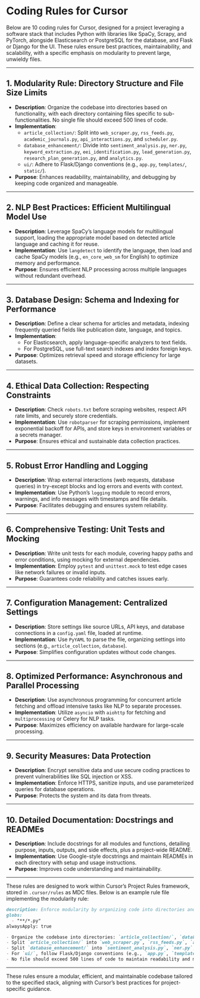 # Coding Rules for Cursor

Below are 10 coding rules for Cursor, designed for a project leveraging a software stack that includes Python with libraries like SpaCy, Scrapy, and PyTorch, alongside Elasticsearch or PostgreSQL for the database, and Flask or Django for the UI. These rules ensure best practices, maintainability, and scalability, with a specific emphasis on modularity to prevent large, unwieldy files.

---

## 1. **Modularity Rule: Directory Structure and File Size Limits**
- **Description**: Organize the codebase into directories based on functionality, with each directory containing files specific to sub-functionalities. No single file should exceed 500 lines of code.
- **Implementation**:
  - `article_collection/`: Split into `web_scraper.py`, `rss_feeds.py`, `academic_journals.py`, `api_interactions.py`, and `scheduler.py`.
  - `database_enhancement/`: Divide into `sentiment_analysis.py`, `ner.py`, `keyword_extraction.py`, `eei_identification.py`, `lead_generation.py`, `research_plan_generation.py`, and `analytics.py`.
  - `ui/`: Adhere to Flask/Django conventions (e.g., `app.py`, `templates/`, `static/`).
- **Purpose**: Enhances readability, maintainability, and debugging by keeping code organized and manageable.

---

## 2. **NLP Best Practices: Efficient Multilingual Model Use**
- **Description**: Leverage SpaCy’s language models for multilingual support, loading the appropriate model based on detected article language and caching it for reuse.
- **Implementation**: Use `langdetect` to identify the language, then load and cache SpaCy models (e.g., `en_core_web_sm` for English) to optimize memory and performance.
- **Purpose**: Ensures efficient NLP processing across multiple languages without redundant overhead.

---

## 3. **Database Design: Schema and Indexing for Performance**
- **Description**: Define a clear schema for articles and metadata, indexing frequently queried fields like publication date, language, and topics.
- **Implementation**:
  - For Elasticsearch, apply language-specific analyzers to text fields.
  - For PostgreSQL, use full-text search indexes and index foreign keys.
- **Purpose**: Optimizes retrieval speed and storage efficiency for large datasets.

---

## 4. **Ethical Data Collection: Respecting Constraints**
- **Description**: Check `robots.txt` before scraping websites, respect API rate limits, and securely store credentials.
- **Implementation**: Use `robotparser` for scraping permissions, implement exponential backoff for APIs, and store keys in environment variables or a secrets manager.
- **Purpose**: Ensures ethical and sustainable data collection practices.

---

## 5. **Robust Error Handling and Logging**
- **Description**: Wrap external interactions (web requests, database queries) in try-except blocks and log errors and events with context.
- **Implementation**: Use Python’s `logging` module to record errors, warnings, and info messages with timestamps and file details.
- **Purpose**: Facilitates debugging and ensures system reliability.

---

## 6. **Comprehensive Testing: Unit Tests and Mocking**
- **Description**: Write unit tests for each module, covering happy paths and error conditions, using mocking for external dependencies.
- **Implementation**: Employ `pytest` and `unittest.mock` to test edge cases like network failures or invalid inputs.
- **Purpose**: Guarantees code reliability and catches issues early.

---

## 7. **Configuration Management: Centralized Settings**
- **Description**: Store settings like source URLs, API keys, and database connections in a `config.yaml` file, loaded at runtime.
- **Implementation**: Use `PyYAML` to parse the file, organizing settings into sections (e.g., `article_collection`, `database`).
- **Purpose**: Simplifies configuration updates without code changes.

---

## 8. **Optimized Performance: Asynchronous and Parallel Processing**
- **Description**: Use asynchronous programming for concurrent article fetching and offload intensive tasks like NLP to separate processes.
- **Implementation**: Utilize `asyncio` with `aiohttp` for fetching and `multiprocessing` or Celery for NLP tasks.
- **Purpose**: Maximizes efficiency on available hardware for large-scale processing.

---

## 9. **Security Measures: Data Protection**
- **Description**: Encrypt sensitive data and use secure coding practices to prevent vulnerabilities like SQL injection or XSS.
- **Implementation**: Enforce HTTPS, sanitize inputs, and use parameterized queries for database operations.
- **Purpose**: Protects the system and its data from threats.

---

## 10. **Detailed Documentation: Docstrings and READMEs**
- **Description**: Include docstrings for all modules and functions, detailing purpose, inputs, outputs, and side effects, plus a project-wide README.
- **Implementation**: Use Google-style docstrings and maintain READMEs in each directory with setup and usage instructions.
- **Purpose**: Improves code understanding and maintainability.

---

These rules are designed to work within Cursor’s Project Rules framework, stored in `.cursor/rules` as MDC files. Below is an example rule file implementing the modularity rule:

```markdown
description: Enforce modularity by organizing code into directories and limiting file size
globs:
  - "**/*.py"
alwaysApply: true

- Organize the codebase into directories: `article_collection/`, `database_enhancement/`, `ui/`.
- Split `article_collection/` into `web_scraper.py`, `rss_feeds.py`, `academic_journals.py`, `api_interactions.py`, `scheduler.py`.
- Split `database_enhancement/` into `sentiment_analysis.py`, `ner.py`, `keyword_extraction.py`, `eei_identification.py`, `lead_generation.py`, `research_plan_generation.py`, `analytics.py`.
- For `ui/`, follow Flask/Django conventions (e.g., `app.py`, `templates/`, `static/`).
- No file should exceed 500 lines of code to maintain readability and manageability.
```

---

These rules ensure a modular, efficient, and maintainable codebase tailored to the specified stack, aligning with Cursor’s best practices for project-specific guidance.